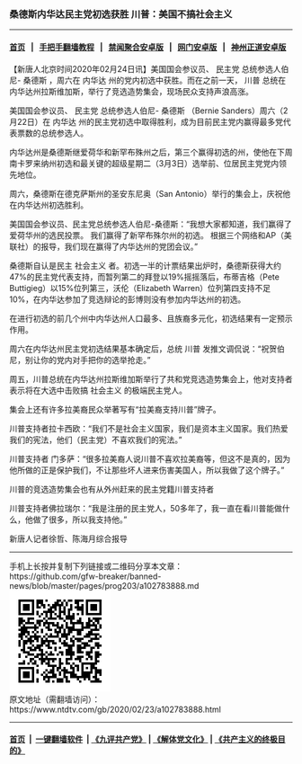 ### 桑德斯内华达民主党初选获胜 川普：美国不搞社会主义
------------------------

#### [首页](https://github.com/gfw-breaker/banned-news/blob/master/README.md) &nbsp;&nbsp;|&nbsp;&nbsp; [手把手翻墙教程](https://github.com/gfw-breaker/guides/wiki) &nbsp;&nbsp;|&nbsp;&nbsp; [禁闻聚合安卓版](https://github.com/gfw-breaker/bn-android) &nbsp;&nbsp;|&nbsp;&nbsp; [网门安卓版](https://github.com/oGate2/oGate) &nbsp;&nbsp;|&nbsp;&nbsp; [神州正道安卓版](https://github.com/SzzdOgate/update) 



<div><div class="post_content" itemprop="articleBody">
 <p>
  【新唐人北京时间2020年02月24日讯】美国国会参议员、
  <ok href="https://www.ntdtv.com/gb/民主党.htm">
   民主党
  </ok>
  总统参选人伯尼-
  <ok href="https://www.ntdtv.com/gb/桑德斯.htm">
   桑德斯
  </ok>
  ，周六在
  <ok href="https://www.ntdtv.com/gb/内华达.htm">
   内华达
  </ok>
  州的党内初选中获胜。而在之前一天，
  <ok href="https://www.ntdtv.com/gb/川普.htm">
   川普
  </ok>
  总统在内华达州拉斯维加斯，举行了竞选造势集会，现场民众支持声浪高涨。
 </p>
 <p>
  美国国会参议员、
  <ok href="https://www.ntdtv.com/gb/民主党.htm">
   民主党
  </ok>
  总统参选人伯尼-
  <ok href="https://www.ntdtv.com/gb/桑德斯.htm">
   桑德斯
  </ok>
  （Bernie Sanders）周六（2月22日）在
  <ok href="https://www.ntdtv.com/gb/内华达.htm">
   内华达
  </ok>
  州的民主党初选中取得胜利，成为目前民主党内赢得最多党代表票数的总统参选人。
 </p>
 <p>
  内华达州是桑德斯继爱荷华和新罕布殊州之后，第三个赢得初选的州，使他在下周南卡罗来纳州初选和最关键的超级星期二（3月3日）选举前、位居民主党党内领先地位。
 </p>
 <p>
  周六，桑德斯在德克萨斯州的圣安东尼奥（San Antonio）举行的集会上，庆祝他在内华达州初选胜利。
 </p>
 <p>
  美国国会参议员、民主党总统参选人伯尼-桑德斯：“我想大家都知道，我们赢得了爱荷华州的选民投票。 我们赢得了新罕布殊尔州的初选。 根据三个网络和AP（美联社）的报导，我们现在赢得了内华达州的党团会议。”
 </p>
 <p>
  桑德斯自认是民主
  <ok href="https://www.ntdtv.com/gb/社会主义.htm">
   社会主义
  </ok>
  者。初选一半的计票结果出炉时，桑德斯获得大约47%的民主党代表支持，而暂列第二的拜登以19%摇摇落后，布蒂吉格（Pete Buttigieg）以15%位列第三，沃伦（Elizabeth Warren）位列第四支持不足10%，在内华达参加了竞选辩论的彭博则没有参加内华达州的初选。
 </p>
 <p>
  在进行初选的前几个州中内华达州人口最多、且族裔多元化，初选结果有一定预示作用。
 </p>
 <p>
  周六在内华达州民主党初选结果基本确定后，总统
  <ok href="https://www.ntdtv.com/gb/川普.htm">
   川普
  </ok>
  发推文调侃说：“祝贺伯尼，别让你的党内对手把你的选举抢走。”
 </p>
 <p>
  周五，川普总统在内华达州拉斯维加斯举行了共和党竞选造势集会上，他对支持者表示将在大选中击败搞
  <ok href="https://www.ntdtv.com/gb/社会主义.htm">
   社会主义
  </ok>
  的极端民主党人。
 </p>
 <p>
  集会上还有许多拉美裔民众举著写有“拉美裔支持川普”牌子。
 </p>
 <p>
  川普支持者拉卡西欧：“我们不是社会主义国家，我们是资本主义国家。我们热爱我们的宪法，他们（民主党）不喜欢我们的宪法。”
 </p>
 <p>
  川普支持者 门多萨：“很多拉美裔人说川普不喜欢拉美裔等，但这不是真的，因为他所做的正是保护我们，不让那些坏人进来伤害美国人，所以我做了这个牌子。”
 </p>
 <p>
  川普的竞选造势集会也有从外州赶来的民主党籍川普支持者
 </p>
 <p>
  川普支持者佛拉瑞尔：“我是注册的民主党人，50多年了，我一直在看川普能做什么，他做了很多，所以我支持他。”
 </p>
 <p>
  新唐人记者徐哲、陈海月综合报导
 </p>
 <div class="single_ad">
 </div>
</div>
</div>
<hr/>
手机上长按并复制下列链接或二维码分享本文章：<br/>
https://github.com/gfw-breaker/banned-news/blob/master/pages/prog203/a102783888.md <br/>
<a href='https://github.com/gfw-breaker/banned-news/blob/master/pages/prog203/a102783888.md'><img src='https://github.com/gfw-breaker/banned-news/blob/master/pages/prog203/a102783888.md.png'/></a> <br/>
原文地址（需翻墙访问）：https://www.ntdtv.com/gb/2020/02/23/a102783888.html


------------------------
#### [首页](https://github.com/gfw-breaker/banned-news/blob/master/README.md) &nbsp;|&nbsp; [一键翻墙软件](https://github.com/gfw-breaker/nogfw/blob/master/README.md) &nbsp;| [《九评共产党》](https://github.com/gfw-breaker/9ping.md/blob/master/README.md#九评之一评共产党是什么) | [《解体党文化》](https://github.com/gfw-breaker/jtdwh.md/blob/master/README.md) | [《共产主义的终极目的》](https://github.com/gfw-breaker/gczydzjmd.md/blob/master/README.md)


<img src='http://gfw-breaker.win/banned-news/pages/prog203/a102783888.md' width='0px' height='0px'/>